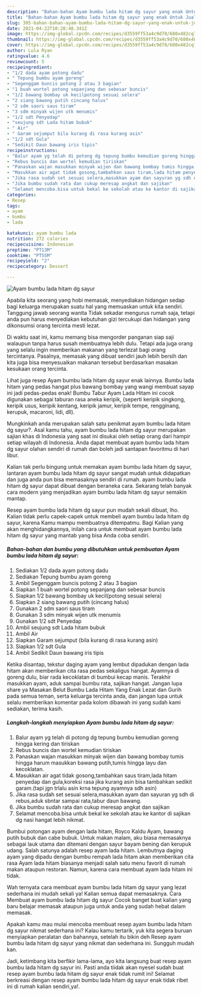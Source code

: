 ```yaml
---
description: "Bahan-bahan Ayam bumbu lada hitam dg sayur yang enak Untuk Jualan"
title: "Bahan-bahan Ayam bumbu lada hitam dg sayur yang enak Untuk Jualan"
slug: 305-bahan-bahan-ayam-bumbu-lada-hitam-dg-sayur-yang-enak-untuk-jualan
date: 2021-04-22T10:28:48.341Z
image: https://img-global.cpcdn.com/recipes/d3559ff53a4c9d70/680x482cq70/ayam-bumbu-lada-hitam-dg-sayur-foto-resep-utama.jpg
thumbnail: https://img-global.cpcdn.com/recipes/d3559ff53a4c9d70/680x482cq70/ayam-bumbu-lada-hitam-dg-sayur-foto-resep-utama.jpg
cover: https://img-global.cpcdn.com/recipes/d3559ff53a4c9d70/680x482cq70/ayam-bumbu-lada-hitam-dg-sayur-foto-resep-utama.jpg
author: Lula Ryan
ratingvalue: 4.6
reviewcount: 5
recipeingredient:
- "1/2 dada ayam potong dadu"
- " Tepung bumbu ayam goreng"
- "Segenggam buncis potong 2 atau 3 bagian"
- "1 buah wortel potong sepanjang dan sebesar buncis"
- "1/2 bawang bombay uk kecilpotong sesuai selera"
- "2 siang bawang putih cincang halus"
- "2 sdm saori saus tiram"
- "3 sdm minyak wijen utk menumis"
- "1/2 sdt Penyedap"
- "seujung sdt Lada hitam bubuk"
- " Air"
- " Garam sejumput bila kurang di rasa kurang asin"
- "1/2 sdt Gula"
- "Sedikit Daun bawang iris tipis"
recipeinstructions:
- "Balur ayam yg telah di potong dg tepung bumbu kemudian goreng hingga kering dan tiriskan"
- "Rebus buncis dan wortel kemudian tiriskan"
- "Panaskan wajan masukkan minyak wijen dan bawang bombay tumis hingga harum masukkan bawang putih,tumis hingga layu dan kecoklatan."
- "Masukkan air agat tidak gosong,tambahkan saus tiram,lada hitam penyedap dan gula,koreksi rasa jika kurang asin bisa tambahkan sedikit garam.(tapi jgn trlalu asin krna tepung ayamnya sdh asin)"
- "Jika rasa sudah set sesuai selera,masukkan ayam dan sayuran yg sdh di rebus,aduk sbntar sampai rata,tabur daun bawang."
- "Jika bumbu sudah rata dan cukup meresap angkat dan sajikan"
- "Selamat mencoba.bisa untuk bekal ke sekolah atau ke kantor di sajikan dg nasi hangat lebih nikmat."
categories:
- Resep
tags:
- ayam
- bumbu
- lada

katakunci: ayam bumbu lada 
nutrition: 272 calories
recipecuisine: Indonesian
preptime: "PT13M"
cooktime: "PT55M"
recipeyield: "2"
recipecategory: Dessert

---
```



![Ayam bumbu lada hitam dg sayur](https://img-global.cpcdn.com/recipes/d3559ff53a4c9d70/680x482cq70/ayam-bumbu-lada-hitam-dg-sayur-foto-resep-utama.jpg)

Apabila kita seorang yang hobi memasak, menyediakan hidangan sedap bagi keluarga merupakan suatu hal yang memuaskan untuk kita sendiri. Tanggung jawab seorang  wanita Tidak sekadar mengurus rumah saja, tetapi anda pun harus menyediakan kebutuhan gizi tercukupi dan hidangan yang dikonsumsi orang tercinta mesti lezat.

Di waktu  saat ini, kamu memang bisa mengorder panganan siap saji walaupun tanpa harus susah membuatnya lebih dulu. Tetapi ada juga orang yang selalu ingin memberikan makanan yang terlezat bagi orang tercintanya. Pasalnya, memasak yang dibuat sendiri jauh lebih bersih dan kita juga bisa menyesuaikan makanan tersebut berdasarkan masakan kesukaan orang tercinta. 

Lihat juga resep Ayam bumbu lada hitam dg sayur enak lainnya. Bumbu lada hitam yang pedas hangat plus bawang bombay yang wangi membuat sayap ini jadi pedas-pedas enak! Bumbu Tabur Ayam Lada Hitam ini cocok digunakan sebagai taburan rasa aneka keripik, (seperti keripik singkong, keripik usus, keripik kentang, keripik jamur, keripik tempe, rengginang, kerupuk, macaroni, lidi, dll).

Mungkinkah anda merupakan salah satu penikmat ayam bumbu lada hitam dg sayur?. Asal kamu tahu, ayam bumbu lada hitam dg sayur merupakan sajian khas di Indonesia yang saat ini disukai oleh setiap orang dari hampir setiap wilayah di Indonesia. Anda dapat membuat ayam bumbu lada hitam dg sayur olahan sendiri di rumah dan boleh jadi santapan favoritmu di hari libur.

Kalian tak perlu bingung untuk memakan ayam bumbu lada hitam dg sayur, lantaran ayam bumbu lada hitam dg sayur sangat mudah untuk didapatkan dan juga anda pun bisa memasaknya sendiri di rumah. ayam bumbu lada hitam dg sayur dapat dibuat dengan beraneka cara. Sekarang telah banyak cara modern yang menjadikan ayam bumbu lada hitam dg sayur semakin mantap.

Resep ayam bumbu lada hitam dg sayur pun mudah sekali dibuat, lho. Kalian tidak perlu capek-capek untuk membeli ayam bumbu lada hitam dg sayur, karena Kamu mampu membuatnya ditempatmu. Bagi Kalian yang akan menghidangkannya, inilah cara untuk membuat ayam bumbu lada hitam dg sayur yang mantab yang bisa Anda coba sendiri.

<!--inarticleads1-->

##### Bahan-bahan dan bumbu yang dibutuhkan untuk pembuatan Ayam bumbu lada hitam dg sayur:

1. Sediakan 1/2 dada ayam potong dadu
1. Sediakan  Tepung bumbu ayam goreng
1. Ambil Segenggam buncis potong 2 atau 3 bagian
1. Siapkan 1 buah wortel potong sepanjang dan sebesar buncis
1. Siapkan 1/2 bawang bombay uk kecil(potong sesuai selera)
1. Siapkan 2 siang bawang putih (cincang halus)
1. Gunakan 2 sdm saori saus tiram
1. Gunakan 3 sdm minyak wijen utk menumis
1. Gunakan 1/2 sdt Penyedap
1. Ambil seujung sdt Lada hitam bubuk
1. Ambil  Air
1. Siapkan  Garam sejumput (bila kurang di rasa kurang asin)
1. Siapkan 1/2 sdt Gula
1. Ambil Sedikit Daun bawang iris tipis


Ketika disantap, tekstur daging ayam yang lembut dipadukan dengan lada hitam akan memberikan cita rasa pedas sekaligus hangat. Ayamnya di goreng dulu, biar rada kecoklatan di bumbui kecap manis. Terakhir masukkan ayam, aduk sampai bumbu rata, sajikan hangat. Jangan lupa share ya Masakan Belut Bumbu Lada Hitam Yang Enak Lezat dan Gurih pada semua teman, serta keluarga tercinta anda, dan jangan lupa untuk selalu memberikan komentar pada kolom dibawah ini yang sudah kami sediakan, terima kasih. 

<!--inarticleads2-->

##### Langkah-langkah menyiapkan Ayam bumbu lada hitam dg sayur:

1. Balur ayam yg telah di potong dg tepung bumbu kemudian goreng hingga kering dan tiriskan
1. Rebus buncis dan wortel kemudian tiriskan
1. Panaskan wajan masukkan minyak wijen dan bawang bombay tumis hingga harum masukkan bawang putih,tumis hingga layu dan kecoklatan.
1. Masukkan air agat tidak gosong,tambahkan saus tiram,lada hitam penyedap dan gula,koreksi rasa jika kurang asin bisa tambahkan sedikit garam.(tapi jgn trlalu asin krna tepung ayamnya sdh asin)
1. Jika rasa sudah set sesuai selera,masukkan ayam dan sayuran yg sdh di rebus,aduk sbntar sampai rata,tabur daun bawang.
1. Jika bumbu sudah rata dan cukup meresap angkat dan sajikan
1. Selamat mencoba.bisa untuk bekal ke sekolah atau ke kantor di sajikan dg nasi hangat lebih nikmat.


Bumbui potongan ayam dengan lada hitam, Royco Kaldu Ayam, bawang putih bubuk dan cabe bubuk. Untuk makan malam, aku biasa memasaknya sebagai lauk utama dan ditemani dengan sayur bayam bening dan kerupuk udang. Salah satunya adalah resep ayam lada hitam. Lembutnya daging ayam yang dipadu dengan bumbu rempah lada hitam akan memberikan cita rasa Ayam lada hitam biasanya menjadi salah satu menu favorit di rumah makan ataupun restoran. Namun, karena cara membuat ayam lada hitam ini tidak. 

Wah ternyata cara membuat ayam bumbu lada hitam dg sayur yang lezat sederhana ini mudah sekali ya! Kalian semua dapat memasaknya. Cara Membuat ayam bumbu lada hitam dg sayur Cocok banget buat kalian yang baru belajar memasak ataupun juga untuk anda yang sudah hebat dalam memasak.

Apakah kamu mau mulai mencoba membuat resep ayam bumbu lada hitam dg sayur nikmat sederhana ini? Kalau kamu tertarik, yuk kita segera buruan menyiapkan peralatan dan bahannya, setelah itu bikin deh Resep ayam bumbu lada hitam dg sayur yang nikmat dan sederhana ini. Sungguh mudah kan. 

Jadi, ketimbang kita berfikir lama-lama, ayo kita langsung buat resep ayam bumbu lada hitam dg sayur ini. Pasti anda tiidak akan nyesel sudah buat resep ayam bumbu lada hitam dg sayur enak tidak rumit ini! Selamat berkreasi dengan resep ayam bumbu lada hitam dg sayur enak tidak ribet ini di rumah kalian sendiri,ya!.

